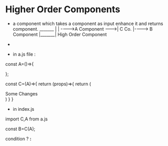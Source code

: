 # Higher Order Components
- a component which takes a component as input enhance it and returns component.
                      _______
                     |       |
---->A Component --->| C Co. |----> B Component
                     |_______|
                     High Order
                     Component

- 

- in a.js file :

const A=()=>{

};

const C=(A)=>{
    return (props)=>{
        return (
        <div>Some Changes</div>
        <A props={..props}>
        )
    }
}

- in index.js

import C,A from a.js

const B=C(A);

  condition ? <B props={pr}> : <A props={pr}>